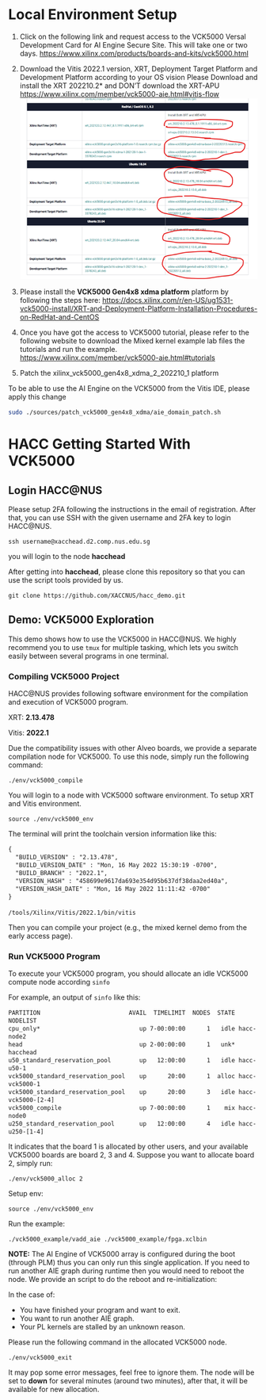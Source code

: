 # Local Environment Setup
1.	Click on the following link and request access to the VCK5000 Versal Development Card for AI Engine Secure Site. This will take one or two days.
https://www.xilinx.com/products/boards-and-kits/vck5000.html
 
2.	Download the Vitis 2022.1 version, XRT, Deployment Target Platform and Development Platform according to your OS vision
Please Download and install the XRT 202210.2* and DON’T download the XRT-APU
https://www.xilinx.com/member/vck5000-aie.html#vitis-flow
![setup_vck5000](/images/setup_guide/VCK5000_download.png)

3. Please install the **VCK5000 Gen4x8 xdma platform** platform by following the steps here: https://docs.xilinx.com/r/en-US/ug1531-vck5000-install/XRT-and-Deployment-Platform-Installation-Procedures-on-RedHat-and-CentOS

4.	Once you have got the access to VCK5000 tutorial, please refer to the following website to download the Mixed kernel example lab files the tutorials and run the example.
https://www.xilinx.com/member/vck5000-aie.html#tutorials


5. Patch the xilinx_vck5000_gen4x8_xdma_2_202210_1 platform

To be able to use the AI Engine on the VCK5000 from the Vitis IDE, please apply this change

```sh
sudo ./sources/patch_vck5000_gen4x8_xdma/aie_domain_patch.sh
```

# HACC Getting Started With VCK5000

## Login HACC@NUS

Please setup 2FA following the instructions in the email of registration. After that, you can use SSH with the given username and 2FA key to login HACC@NUS.

```
ssh username@xacchead.d2.comp.nus.edu.sg
```

you will login to the node __hacchead__

After getting into __hacchead__, please clone this repository so that you can use the script tools provided by us.

```
git clone https://github.com/XACCNUS/hacc_demo.git
```

## Demo: VCK5000 Exploration

This demo shows how to use the VCK5000 in HACC@NUS. We highly recommend you to use ```tmux``` for multiple tasking, which lets you switch easily between several programs in one terminal.


### Compiling VCK5000 Project
HACC@NUS provides following software environment for the compilation and execution of VCK5000 program.

XRT:   __2.13.478__

Vitis: __2022.1__

Due the compatibility issues with other Alveo boards, we provide a separate compilation node for VCK5000. To use this node, simply run the following command:
```
./env/vck5000_compile
```

You will login to a node with VCK5000 software environment. To setup XRT and Vitis environment.
```
source ./env/vck5000_env
```

The terminal will print the toolchain version information like this:
```
{
  "BUILD_VERSION" : "2.13.478",
  "BUILD_VERSION_DATE" : "Mon, 16 May 2022 15:30:19 -0700",
  "BUILD_BRANCH" : "2022.1",
  "VERSION_HASH" : "458699e9617da693e354d95b637df38daa2ed40a",
  "VERSION_HASH_DATE" : "Mon, 16 May 2022 11:11:42 -0700"
}

/tools/Xilinx/Vitis/2022.1/bin/vitis
```


Then you can compile your project (e.g., the mixed kernel demo from the early access page).


### Run VCK5000 Program
To execute your VCK5000 program, you should allocate an idle VCK5000 compute node according ```sinfo``` 

For example, an output of ```sinfo``` like this:
```
PARTITION                         AVAIL  TIMELIMIT  NODES  STATE NODELIST
cpu_only*                            up 7-00:00:00      1   idle hacc-node2
head                                 up 2-00:00:00      1   unk* hacchead
u50_standard_reservation_pool        up   12:00:00      1   idle hacc-u50-1
vck5000_standard_reservation_pool    up      20:00      1  alloc hacc-vck5000-1
vck5000_standard_reservation_pool    up      20:00      3   idle hacc-vck5000-[2-4]
vck5000_compile                      up 7-00:00:00      1    mix hacc-node0
u250_standard_reservation_pool       up   12:00:00      4   idle hacc-u250-[1-4]
```

It indicates that the board 1 is allocated by other users, and your available VCK5000 boards are board 2, 3 and 4. Suppose you want to allocate board 2, simply run:
```
./env/vck5000_alloc 2
```

Setup env:
```
source ./env/vck5000_env
```

Run the example:

```
./vck5000_example/vadd_aie ./vck5000_example/fpga.xclbin
```

__NOTE:__ The AI Engine of VCK5000 array is configured during the boot (through PLM) thus you can only run this single application. If you need to run another AIE graph during runtime then you would need to reboot the node. We provide an script to do the reboot and re-initialization:

In the case of:

- You have finished your program and want to exit.
- You want to run another AIE graph.
- Your PL kernels are stalled by an unknown reason.

Please run the following command in the allocated VCK5000 node.
```
./env/vck5000_exit
```

It may pop some error messages, feel free to ignore them. The node will be set to __down__ for several minutes (around two minutes), after that, it will be available for new allocation.



